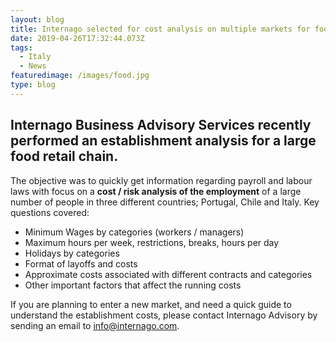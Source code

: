 ```yaml
---
layout: blog
title: Internago selected for cost analysis on multiple markets for food retail chain
date: 2019-04-26T17:32:44.073Z
tags:
  - Italy
  - News
featuredimage: /images/food.jpg
type: blog
---
```

## Internago Business Advisory Services recently performed an establishment analysis for a large food retail chain. 

The objective was to quickly get information regarding payroll and labour laws with focus on a **cost / risk analysis of the employment** of a large number of people in three different countries; Portugal, Chile and Italy.
Key questions covered:

* Minimum Wages by categories (workers / managers)
* Maximum hours per week, restrictions, breaks, hours per day
* Holidays by categories
* Format of layoffs and costs
* Approximate costs associated with different contracts and categories
* Other important factors that affect the running costs

If you are planning to enter a new market, and need a quick guide to understand the establishment costs, please contact Internago Advisory by sending an email to [info@internago.com](mailto:info@internago.com).